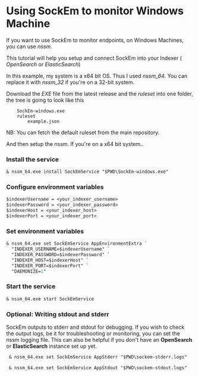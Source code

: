 
# Using SockEm to monitor Windows Machine

If you want to use SockEm to monitor endpoints, on Windows Machines, you can use *nssm*.

This tutorial will help you setup and connect SockEm into your Indexer ( *OpenSearch* or *ElasticSearch*)

In this example, my system is a x64 bit OS. Thus I used *nssm_64*. You can replace it with *nssm_32* if you're on a 32-bit system.

Download the *EXE* file from the latest release and the *ruleset* into one folder, the tree is going to look like this

```
    SockEm-windows.exe
    ruleset
        example.json
```

NB: You can fetch the default ruleset from the main repository.

And then setup the nssm. If you're on a x64 bit system..
### Install the service 

```ps
& nssm_64.exe install SockEmService "$PWD\SockEm-windows.exe"

```
### Configure environment variables

```ps
$indexerUsername = <your_indexer_username>
$indexerPassword = <your_indexer_password>
$indexerHost = <your_indexer_host>
$indexerPort = <your_indexer_port>
```

### Set environment variables

```ps
& nssm_64.exe set SockEmService AppEnvironmentExtra `
  "INDEXER_USERNAME=$indexerUsername" `
  "INDEXER_PASSWORD=$indexerPassword" `
  "INDEXER_HOST=$indexerHost" `
  "INDEXER_PORT=$indexerPort" `
  "DAEMONIZE=1"
```

### Start the service

```ps
& nssm_64.exe start SockEmService
```

### Optional: Writing stdout and stderr

SockEm outputs to stderr and stdout for debugging. If you wish to check the output logs, be it for troubleshooting or monitoring, you can set the nssm logging file.
This can also be helpful if you don't have an **OpenSearch** or **ElasticSearch** instance set up yet.

```ps
 & nssm_64.exe set SockEmService AppStderr "$PWD\sockem-stderr.logs"

 & nssm_64.exe set SockEmService AppStdout "$PWD\sockem-stdout.logs"
```

